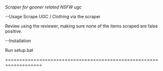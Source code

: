 *Scraper for gooner related NSFW ugc*

--Usage
Scrape UGC / Clothing via the scraper


Review using the reviewer, making sure none of the items scraped are false positive.





--Installation

Run setup.bat 


===================================================================
